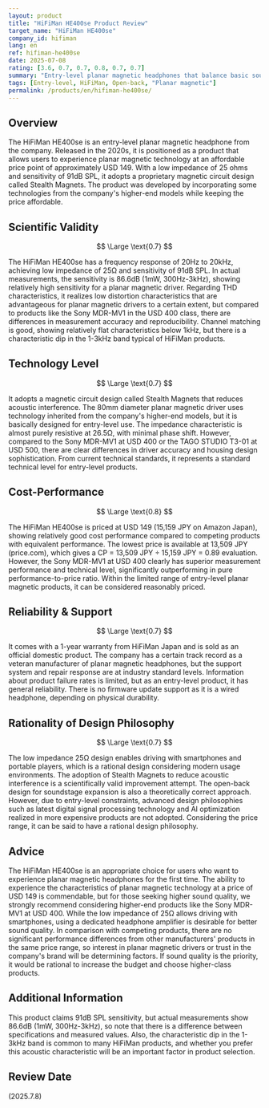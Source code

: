 ```yaml
---
layout: product
title: "HiFiMan HE400se Product Review"
target_name: "HiFiMan HE400se"
company_id: hifiman
lang: en
ref: hifiman-he400se
date: 2025-07-08
rating: [3.6, 0.7, 0.7, 0.8, 0.7, 0.7]
summary: "Entry-level planar magnetic headphones that balance basic sound quality performance with convenience"
tags: [Entry-level, HiFiMan, Open-back, "Planar magnetic"]
permalink: /products/en/hifiman-he400se/
---
```


## Overview

The HiFiMan HE400se is an entry-level planar magnetic headphone from the company. Released in the 2020s, it is positioned as a product that allows users to experience planar magnetic technology at an affordable price point of approximately USD 149. With a low impedance of 25 ohms and sensitivity of 91dB SPL, it adopts a proprietary magnetic circuit design called Stealth Magnets. The product was developed by incorporating some technologies from the company's higher-end models while keeping the price affordable.

## Scientific Validity

$$ \Large \text{0.7} $$

The HiFiMan HE400se has a frequency response of 20Hz to 20kHz, achieving low impedance of 25Ω and sensitivity of 91dB SPL. In actual measurements, the sensitivity is 86.6dB (1mW, 300Hz-3kHz), showing relatively high sensitivity for a planar magnetic driver. Regarding THD characteristics, it realizes low distortion characteristics that are advantageous for planar magnetic drivers to a certain extent, but compared to products like the Sony MDR-MV1 in the USD 400 class, there are differences in measurement accuracy and reproducibility. Channel matching is good, showing relatively flat characteristics below 1kHz, but there is a characteristic dip in the 1-3kHz band typical of HiFiMan products.

## Technology Level

$$ \Large \text{0.7} $$

It adopts a magnetic circuit design called Stealth Magnets that reduces acoustic interference. The 80mm diameter planar magnetic driver uses technology inherited from the company's higher-end models, but it is basically designed for entry-level use. The impedance characteristic is almost purely resistive at 26.5Ω, with minimal phase shift. However, compared to the Sony MDR-MV1 at USD 400 or the TAGO STUDIO T3-01 at USD 500, there are clear differences in driver accuracy and housing design sophistication. From current technical standards, it represents a standard technical level for entry-level products.

## Cost-Performance

$$ \Large \text{0.8} $$

The HiFiMan HE400se is priced at USD 149 (15,159 JPY on Amazon Japan), showing relatively good cost performance compared to competing products with equivalent performance. The lowest price is available at 13,509 JPY (price.com), which gives a CP = 13,509 JPY ÷ 15,159 JPY = 0.89 evaluation. However, the Sony MDR-MV1 at USD 400 clearly has superior measurement performance and technical level, significantly outperforming in pure performance-to-price ratio. Within the limited range of entry-level planar magnetic products, it can be considered reasonably priced.

## Reliability & Support

$$ \Large \text{0.7} $$

It comes with a 1-year warranty from HiFiMan Japan and is sold as an official domestic product. The company has a certain track record as a veteran manufacturer of planar magnetic headphones, but the support system and repair response are at industry standard levels. Information about product failure rates is limited, but as an entry-level product, it has general reliability. There is no firmware update support as it is a wired headphone, depending on physical durability.

## Rationality of Design Philosophy

$$ \Large \text{0.7} $$

The low impedance 25Ω design enables driving with smartphones and portable players, which is a rational design considering modern usage environments. The adoption of Stealth Magnets to reduce acoustic interference is a scientifically valid improvement attempt. The open-back design for soundstage expansion is also a theoretically correct approach. However, due to entry-level constraints, advanced design philosophies such as latest digital signal processing technology and AI optimization realized in more expensive products are not adopted. Considering the price range, it can be said to have a rational design philosophy.

## Advice

The HiFiMan HE400se is an appropriate choice for users who want to experience planar magnetic headphones for the first time. The ability to experience the characteristics of planar magnetic technology at a price of USD 149 is commendable, but for those seeking higher sound quality, we strongly recommend considering higher-end products like the Sony MDR-MV1 at USD 400. While the low impedance of 25Ω allows driving with smartphones, using a dedicated headphone amplifier is desirable for better sound quality. In comparison with competing products, there are no significant performance differences from other manufacturers' products in the same price range, so interest in planar magnetic drivers or trust in the company's brand will be determining factors. If sound quality is the priority, it would be rational to increase the budget and choose higher-class products.

## Additional Information

This product claims 91dB SPL sensitivity, but actual measurements show 86.6dB (1mW, 300Hz-3kHz), so note that there is a difference between specifications and measured values. Also, the characteristic dip in the 1-3kHz band is common to many HiFiMan products, and whether you prefer this acoustic characteristic will be an important factor in product selection.

## Review Date

(2025.7.8)